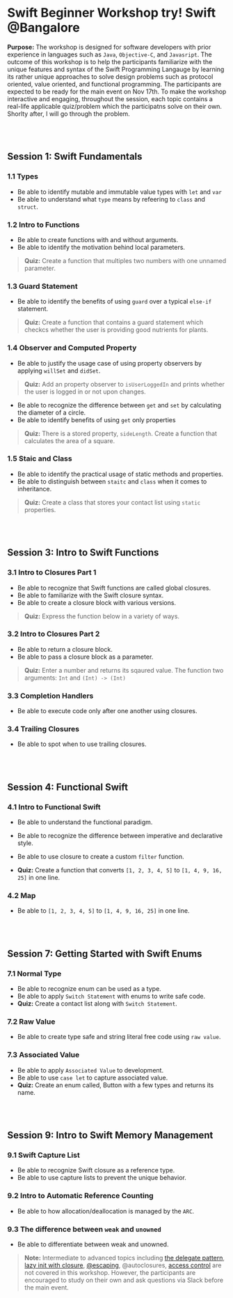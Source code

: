 # Swift Beginner Workshop try! Swift @Bangalore
**Purpose:** The workshop is designed for software developers with prior experience in languages such as `Java`, `Objective-C`, and `Javasript`. The outcome of this workshop is to help the participants familiarize with the unique features and syntax of the Swift Programming Langauge by learning its rather unique approaches to solve design problems such as protocol oriented, value oriented, and functional programming. The participants are expected to be ready for the main event on Nov 17th. To make the workshop interactive and engaging, throughout the session, each topic contains a real-life applicable quiz/problem which the participatns solve on their own. Shorlty after, I will go through the problem.

<br>
<br>

## Session 1: Swift Fundamentals
### 1.1 Types
- Be able to identify mutable and immutable value types with `let` and `var`
- Be able to understand what `type` means by refeering to `class` and `struct`.

### 1.2 Intro to Functions
- Be able to create functions with and without arguments.
- Be able to identify the motivation behind local parameters.
> **Quiz:** Create a function that multiples two numbers with one unnamed parameter.

### 1.3 Guard Statement
- Be able to identify the benefits of using `guard` over a typical `else-if` statement. 
> **Quiz:** Create a function that contains a guard statement which checkcs whether the user is providing good nutrients for plants.

### 1.4 Observer and Computed Property
- Be able to justify the usage case of using property observers by applying `willSet` and `didSet`.
> **Quiz:** Add an property observer to `isUserLoggedIn` and prints whether the user is logged in or not upon changes.
- Be able to recognize the difference between `get` and `set` by calculating the diameter of a circle.
- Be able to identify benefits of using `get` only properties
> **Quiz:** There is a stored property, `sideLength`. Create a function that calculates the area of a square.  

### 1.5 Staic and Class
- Be able to identify the practical usage of static methods and properties.
- Be able to distinguish between `staitc` and `class` when it comes to inheritance.
> **Quiz:** Create a class that stores your contact list using `static` properties.

<br>
<br>

## Session 3: Intro to Swift Functions
### 3.1 Intro to Closures Part 1
- Be able to recognize that Swift functions are called global closures.
- Be able to familiarize with the Swift closure syntax.
- Be able to create a closure block with various versions.
> **Quiz:** Express the function below in a variety of ways.

### 3.2 Intro to Closures Part 2
- Be able to return a closure block.
- Be able to pass a closure block as a parameter.
> **Quiz:** Enter a number and returns its sqaured value. The function two arguments: `Int` and `(Int) -> (Int)`

### 3.3 Completion Handlers
- Be able to execute code only after one another using closures.

### 3.4 Trailing Closures
- Be able to spot when to use trailing closures.


<br>
<br>

## Session 4: Functional Swift

### 4.1 Intro to Functional Swift
- Be able to understand the functional paradigm.
- Be able to recognize the difference between imperative and declarative style.
- Be able to use closure to create a custom `filter` function.

- **Quiz:** Create a function that converts `[1, 2, 3, 4, 5]` to `[1, 4, 9, 16, 25]` in one line.

### 4.2 Map
- Be able to `[1, 2, 3, 4, 5]` to `[1, 4, 9, 16, 25]` in one line.

<br>
<br>

## Session 7: Getting Started with Swift Enums
### 7.1 Normal Type
- Be able to recognize enum can be used as a type.
- Be able to apply `Switch Statement` with enums to write safe code.
- **Quiz:** Create a contact list along with `Switch Statement`.

### 7.2 Raw Value
- Be able to create type safe and string literal free code using `raw value`.

### 7.3 Associated Value
- Be able to apply `Associated Value` to development.
- Be able to use `case let` to capture associated value.
- **Quiz:** Create an enum called, Button with a few types and returns its name.

<br>
<br>

## Session 9: Intro to Swift Memory Management
### 9.1 Swift Capture List
- Be able to recognize Swift closure as a reference type.
- Be able to use capture lists to prevent the unique behavior.

### 9.2 Intro to Automatic Reference Counting
- Be able to how allocation/deallocation is managed by the `ARC`.

### 9.3 The difference between `weak` and `unowned`
- Be able to differentiate between weak and unowned.


> **Note:** Intermediate to advanced topics including [the delegate pattern](https://www.bobthedeveloper.io/blog/the-complete-understanding-of-swift-delegate-and-data-source), [lazy init with closure](https://www.bobthedeveloper.io/blog/swift-lazy-initialization-with-closures), [@escaping](https://www.andrewcbancroft.com/2017/04/26/what-in-the-world-is-an-escaping-closure-in-swift/
), @autoclosures, [access control](https://www.bobthedeveloper.io/blog/the-complete-understanding-of-access-control-in-swift) are not covered in this workshop. However, the participants are encouraged to study on their own and ask questions via Slack before the main event.
